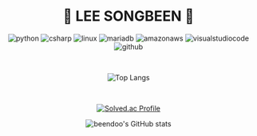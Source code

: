 <!--
**beendoo/beendoo** is a ✨ _special_ ✨ repository because its `README.md` (this file) appears on your GitHub profile.

Here are some ideas to get you started:

- 🔭 I’m currently working on ...
- 🌱 I’m currently learning ...
- 👯 I’m looking to collaborate on ...
- 🤔 I’m looking for help with ...
- 💬 Ask me about ...
- 📫 How to reach me: ...
- 😄 Pronouns: ...
- ⚡ Fun fact: ...
-->

<div align="center">
  
  # 👾 LEE SONGBEEN 👾

  ![python](https://img.shields.io/badge/python-3776AB.svg?&style=for-the-badge&logo=python&logoColor=white)
  ![csharp](https://img.shields.io/badge/c%20sharp-512BD4.svg?&style=for-the-badge&logo=csharp&logoColor=white)
  ![linux](https://img.shields.io/badge/linux-FCC624.svg?&style=for-the-badge&logo=linux&logoColor=white)
  ![mariadb](https://img.shields.io/badge/mariadb-003545.svg?&style=for-the-badge&logo=mariadb&logoColor=white)
  ![amazonaws](https://img.shields.io/badge/amazon%20aws-232F3E.svg?&style=for-the-badge&logo=amazonawslogoColor=white)
  ![visualstudiocode](https://img.shields.io/badge/visual%20studio%20code-007ACC.svg?&style=for-the-badge&logo=visualstudiocode&logoColor=white)
  ![github](https://img.shields.io/badge/github-81717.svg?&style=for-the-badge&logo=github&logoColor=white)

  <br>
  
  ![Top Langs](https://github-readme-stats.vercel.app/api/top-langs/?username=beendoo&layout=compact)
  
  <br>

  [![Solved.ac Profile](http://mazassumnida.wtf/api/v2/generate_badge?boj=songbeen96)](https://solved.ac/songbeen96/)

  ![beendoo's GitHub stats](https://github-readme-stats.vercel.app/api?username=beendoo&show_icons=true&theme=radical)
  
</div>


